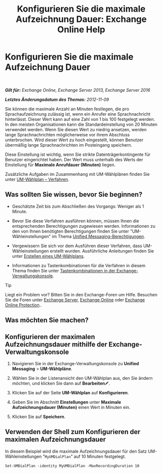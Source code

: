﻿---
title: 'Konfigurieren Sie die maximale Aufzeichnung Dauer: Exchange Online Help'
TOCTitle: Konfigurieren Sie die maximale Aufzeichnung Dauer
ms:assetid: 18eeb567-1048-4c82-93cf-612cb12ec5e3
ms:mtpsurl: https://technet.microsoft.com/de-de/library/Ee423539(v=EXCHG.150)
ms:contentKeyID: 50475104
ms.date: 05/23/2018
mtps_version: v=EXCHG.150
ms.translationtype: MT
---

# Konfigurieren Sie die maximale Aufzeichnung Dauer

 

_**Gilt für:** Exchange Online, Exchange Server 2013, Exchange Server 2016_

_**Letztes Änderungsdatum des Themas:** 2012-11-09_

Sie können die maximale Anzahl an Minuten festlegen, die pro Sprachaufzeichnung zulässig ist, wenn ein Anrufer eine Sprachnachricht hinterlässt. Dieser Wert kann auf eine Zahl von 1 bis 100 festgelegt werden. In den meisten Organisationen kann die Standardeinstellung von 20 Minuten verwendet werden. Wenn Sie diesen Wert zu niedrig ansetzen, werden lange Sprachnachrichten möglicherweise vor ihrem Abschluss unterbrochen. Wird dieser Wert zu hoch eingestellt, können Benutzer übermäßig lange Sprachnachrichten im Posteingang speichern.

Diese Einstellung ist wichtig, wenn Sie strikte Datenträgerkontingente für Benutzer eingerichtet haben. Der Wert muss unterhalb des Werts der Einstellung für **Maximale Anrufdauer (Minuten)** liegen.

Zusätzliche Aufgaben im Zusammenhang mit UM-Wählplänen finden Sie unter [UM-Wählplan – Verfahren](um-dial-plan-procedures-exchange-2013-help.md).

## Was sollten Sie wissen, bevor Sie beginnen?

  - Geschätzte Zeit bis zum Abschließen des Vorgangs: Weniger als 1 Minute.

  - Bevor Sie diese Verfahren ausführen können, müssen Ihnen die entsprechenden Berechtigungen zugewiesen werden. Informationen zu den von Ihnen benötigten Berechtigungen finden Sie unter "UM-Wähleinstellungen" im Thema [Unified Messaging-Berechtigungen](unified-messaging-permissions-exchange-2013-help.md).

  - Vergewissern Sie sich vor dem Ausführen dieser Verfahren, dass UM-Wähleinstellungen erstellt wurden. Ausführliche Anleitungen finden Sie unter [Erstellen eines UM-Wählplans](create-a-um-dial-plan-exchange-2013-help.md).

  - Informationen zu Tastenkombinationen für die Verfahren in diesem Thema finden Sie unter [Tastenkombinationen in der Exchange-Verwaltungskonsole](keyboard-shortcuts-in-the-exchange-admin-center-exchange-online-protection-help.md).


> [!TIP]
> Liegt ein Problem vor? Bitten Sie in den Exchange-Foren um Hilfe. Besuchen Sie die Foren unter <A href="https://go.microsoft.com/fwlink/p/?linkid=60612">Exchange Server</A>, <A href="https://go.microsoft.com/fwlink/p/?linkid=267542">Exchange Online</A> oder <A href="https://go.microsoft.com/fwlink/p/?linkid=285351">Exchange Online Protection</A>..



## Was möchten Sie machen?

## Konfigurieren der maximalen Aufzeichnungsdauer mithilfe der Exchange-Verwaltungskonsole

1.  Navigieren Sie in der Exchange-Verwaltungskonsole zu **Unified Messaging** \> **UM-Wählpläne**.

2.  Wählen Sie in der Listenansicht den UM-Wählplan aus, den Sie ändern möchten, und klicken Sie dann auf **Bearbeiten**![Bearbeitungssymbol](images/Bb124582.6f53ccb2-1f13-4c02-bea0-30690e6ea71d(EXCHG.150).gif "Bearbeitungssymbol").

3.  Klicken Sie auf der Seite **UM-Wählplan** auf **Konfigurieren**.

4.  Geben Sie im Abschnitt **Einstellungen** unter **Maximale Aufzeichnungsdauer (Minuten)** einen Wert in Minuten ein.

5.  Klicken Sie auf **Speichern**.

## Verwenden der Shell zum Konfigurieren der maximalen Aufzeichnungsdauer

In diesem Beispiel wird die maximale Aufzeichnungsdauer für den Satz UM-Wähleinstellungen "`MyUMDialPlan`" auf 10 Minuten festgelegt.

    Set-UMDialPlan -identity MyUMDialPlan -MaxRecordingDuration 10

